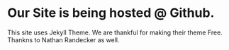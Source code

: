 # Our Site is being hosted @ Github.



This site uses Jekyll Theme. We are thankful for making their theme Free. Thankns to Nathan Randecker as well.

